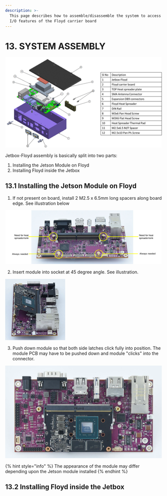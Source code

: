 ```yaml
---
description: >-
  This page describes how to assemble/disassemble the system to access the rich
  I/O features of the Floyd carrier board
---
```


# 13. SYSTEM ASSEMBLY

![Jetbox-Floyd Exploded View](../../.gitbook/assets/image%20%2882%29.png)

Jetbox-Floyd assembly is basically split into two parts:

1. Installing the Jetson Module on Floyd
2. Installing Floyd inside the Jetbox

## 13.1 Installing the Jetson Module on Floyd

1. If not present on board, install 2 M2.5 x 6.5mm long spacers along board edge. See illustration below

![Jetson module spacer installation](../../.gitbook/assets/image%20%28131%29.png)

2. Insert module into socket at 45 degree angle. See illustration.

![Jetson module installation](../../.gitbook/assets/image%20%2875%29.png)

  3. Push down module so that both side latches click fully into position. The module PCB may have to be pushed down and module "clicks" into the connector.

![Floyd with Jetson Nano module installed](../../.gitbook/assets/image%20%2899%29.png)

{% hint style="info" %}
The appearance of the module may differ depending upon the Jetson module installed
{% endhint %}

## 13.2 Installing Floyd inside the Jetbox

